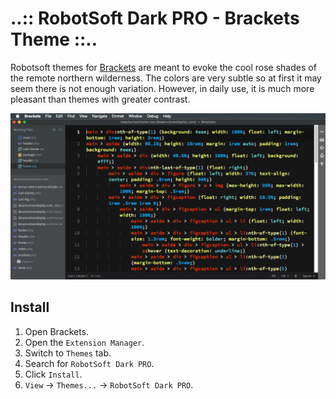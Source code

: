 # ..:: RobotSoft Dark PRO - Brackets Theme ::..

Robotsoft themes for [Brackets](http://brackets.io/) are meant to evoke the cool rose shades of the remote northern wilderness.  The colors are very subtle so at first it may seem there is not enough variation.  However, in daily use, it is much more pleasant than themes with greater contrast.

![RobotSoft Dark Pro - Brackets Theme](screenshot.png)

## Install
1. Open Brackets.
2. Open the `Extension Manager`.
3. Switch to `Themes` tab.
4. Search for `RobotSoft Dark PRO`.
5. Click `Install`.
6. `View` -> `Themes...` -> `RobotSoft Dark PRO`.